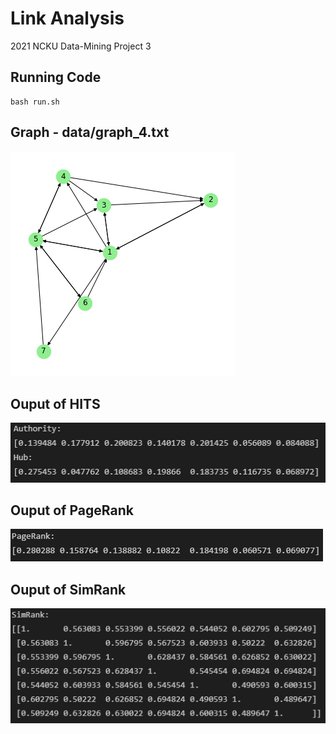 # Link Analysis
2021 NCKU Data-Mining Project 3

## Running Code
```
bash run.sh
```

## Graph - data/graph_4.txt
![image](https://github.com/wenming-tw/LinkAnalysis/blob/main/picture/graph_4.png)

## Ouput of HITS
![image](https://github.com/wenming-tw/LinkAnalysis/blob/main/picture/hits_graph_4.png)

## Ouput of PageRank
![image](https://github.com/wenming-tw/LinkAnalysis/blob/main/picture/pagerank_graph_4.png)

## Ouput of SimRank
![image](https://github.com/wenming-tw/LinkAnalysis/blob/main/picture/simrank_graph_4.png)
